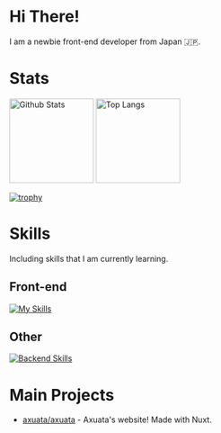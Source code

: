 # Hi There!
I am a newbie front-end developer from Japan 🇯🇵.

# Stats
<p align="left">
    <img alt="Github Stats" height="150px" src="https://github-readme-stats.vercel.app/api/top-langs/?username=axuata&layout=compact" />
    <img alt="Top Langs" height="150px" src="https://github-readme-stats.vercel.app/api?username=axuata" />
</p>

[![trophy](https://github-profile-trophy.vercel.app/?username=axuata&column=6)](https://github.com/ryo-ma/github-profile-trophy)

# Skills
Including skills that I am currently learning.  
## Front-end
[![My Skills](https://skillicons.dev/icons?i=html,css,js,ts,vue,nuxt)](https://skillicons.dev)
## Other
[![Backend Skills](https://skillicons.dev/icons?i=java,cs,rust)](https://skillicons.dev)

# Main Projects
- [axuata/axuata](https://github.com/axuata/axuata) - Axuata's website! Made with Nuxt.